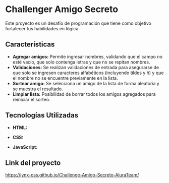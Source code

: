 # Challenger Amigo Secreto
Este proyecto es un desafío de programación que tiene como objetivo fortalecer tus habilidades en lógica.

## Características
- **Agregar amigos:** Permite ingresar nombres, validando que el campo no esté vacío, que solo contenga letras y que no se repitan nombres.
- **Validaciones:** Se realizan validaciones de entrada para asegurarse de que solo se ingresen caracteres alfabéticos (incluyendo tildes y ñ) y que el nombre no se encuentre previamente en la lista.
- **Sortear amigo:** Se selecciona un amigo de la lista de forma aleatoria y se muestra el resultado.
- **Limpiar lista:** Posibilidad de borrar todos los amigos agregados para reiniciar el sorteo.
  
## Tecnologías Utilizadas
- **HTML:**
  
- **CSS:**
  
- **JavaScript:**

## Link del proyecto
https://lynx-oss.github.io/Challenge-Amigo-Secreto-AluraTeam/
